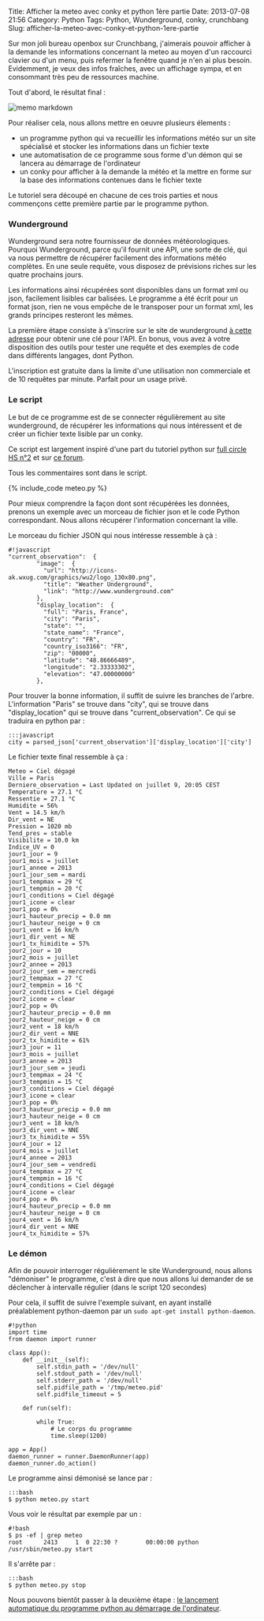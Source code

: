 Title: Afficher la meteo avec conky et python 1ère partie
Date: 2013-07-08 21:56
Category: Python
Tags: Python, Wunderground, conky, crunchbang
Slug: afficher-la-meteo-avec-conky-et-python-1ere-partie

Sur mon joli bureau openbox sur Crunchbang, j'aimerais pouvoir afficher à la demande les informations concernant la meteo au moyen d'un raccourci clavier ou d'un menu, puis refermer la fenêtre quand je n'en ai plus besoin. Evidemment, je veux des infos fraîches, avec un affichage sympa, et en consommant très peu de ressources machine.

Tout d'abord, le résultat final :
 
![memo markdown]({filename}/images/conky_meteo.png "écran conky")

Pour réaliser cela, nous allons mettre en oeuvre plusieurs élements :

- un programme python qui va recueillir les informations météo sur un site spécialisé et stocker les informations dans un fichier texte
- une automatisation de ce programme sous forme d'un démon qui se lancera au démarrage de l'ordinateur
- un conky pour afficher à la demande la météo et la mettre en forme sur la base des informations contenues dans le fichier texte

Le tutoriel sera découpé en chacune de ces trois parties et nous commençons cette première partie par le programme python.

### Wunderground

Wunderground sera notre fournisseur de données météorologiques. Pourquoi Wunderground, parce qu'il fournit une API, une sorte de clé, qui va nous permettre de récupérer facilement des informations météo complètes. En une seule requête, vous disposez de prévisions riches sur les quatre prochains jours.

Les informations ainsi récupérées sont disponibles dans un format xml ou json, facilement lisibles car balisées. Le programme a été écrit pour un format json, rien ne vous empêche de le transposer pour un format xml, les grands principes resteront les mêmes.

La première étape consiste à s'inscrire sur le site de wunderground [à cette adresse](http://www.wunderground.com/weather/api/d/login.html "S'inscrire sur Weather Underground") pour obtenir une clé pour l'API. En bonus, vous avez à votre disposition des outils pour tester une requête et des exemples de code dans différents langages, dont Python.

L'inscription est gratuite dans la limite d'une utilisation non commerciale et de 10 requêtes par minute. Parfait pour un usage privé.


### Le script

Le but de ce programme est de se connecter régulièrement au site wunderground, de récupérer les informations qui nous intéressent et de créer un fichier texte lisible par un conky. 

Ce script est largement inspiré d'une part du tutoriel python sur [full circle HS n°2](http://www.fullcirclemag.fr/?pages/Numéros) et sur [ce forum](http://www.archlinux.fr/forum/viewtopic.php?t=9981&p=107541).

Tous les commentaires sont dans le script.

{% include_code meteo.py %}

Pour mieux comprendre la façon dont sont récupérées les données, prenons un exemple avec un morceau de fichier json et le code Python correspondant. Nous allons récupérer l'information concernant la ville.

Le morceau du fichier JSON qui nous intéresse ressemble à çà :

	#!javascript
	"current_observation":  {
			"image":  {
			  "url": "http://icons-ak.wxug.com/graphics/wu2/logo_130x80.png",
			  "title": "Weather Underground",
			  "link": "http://www.wunderground.com"
			},
			"display_location":  {
			  "full": "Paris, France",
			  "city": "Paris",
			  "state": "",
			  "state_name": "France",
			  "country": "FR",
			  "country_iso3166": "FR",
			  "zip": "00000",
			  "latitude": "48.86666489",
			  "longitude": "2.33333302",
			  "elevation": "47.00000000"
			},

Pour trouver la bonne information, il suffit de suivre les branches de l'arbre. L'information "Paris" se trouve dans "city", qui se trouve dans "display_location" qui se trouve dans "current_observation". Ce qui se traduira en python par : 
	
	:::javascript
    city = parsed_json['current_observation']['display_location']['city']

Le fichier texte final ressemble à ça :
	
	Meteo = Ciel dégagé
	Ville = Paris
	Derniere_observation = Last Updated on juillet 9, 20:05 CEST
	Temperature = 27.1 °C
	Ressentie = 27.1 °C
	Humidite = 56%
	Vent = 14.5 km/h
	Dir_vent = NE
	Pression = 1020 mb
	Tend_pres = stable
	Visibilite = 10.0 km
	Indice_UV = 0
	jour1_jour = 9
	jour1_mois = juillet
	jour1_annee = 2013
	jour1_jour_sem = mardi
	jour1_tempmax = 29 °C
	jour1_tempmin = 20 °C
	jour1_conditions = Ciel dégagé
	jour1_icone = clear
	jour1_pop = 0%
	jour1_hauteur_precip = 0.0 mm
	jour1_hauteur_neige = 0 cm
	jour1_vent = 16 km/h
	jour1_dir_vent = NE
	jour1_tx_himidite = 57%
	jour2_jour = 10
	jour2_mois = juillet
	jour2_annee = 2013
	jour2_jour_sem = mercredi
	jour2_tempmax = 27 °C
	jour2_tempmin = 16 °C
	jour2_conditions = Ciel dégagé
	jour2_icone = clear
	jour2_pop = 0%
	jour2_hauteur_precip = 0.0 mm
	jour2_hauteur_neige = 0 cm
	jour2_vent = 18 km/h
	jour2_dir_vent = NNE
	jour2_tx_himidite = 61%
	jour3_jour = 11
	jour3_mois = juillet
	jour3_annee = 2013
	jour3_jour_sem = jeudi
	jour3_tempmax = 24 °C
	jour3_tempmin = 15 °C
	jour3_conditions = Ciel dégagé
	jour3_icone = clear
	jour3_pop = 0%
	jour3_hauteur_precip = 0.0 mm
	jour3_hauteur_neige = 0 cm
	jour3_vent = 18 km/h
	jour3_dir_vent = NNE
	jour3_tx_himidite = 55%
	jour4_jour = 12
	jour4_mois = juillet
	jour4_annee = 2013
	jour4_jour_sem = vendredi
	jour4_tempmax = 27 °C
	jour4_tempmin = 16 °C
	jour4_conditions = Ciel dégagé
	jour4_icone = clear
	jour4_pop = 0%
	jour4_hauteur_precip = 0.0 mm
	jour4_hauteur_neige = 0 cm
	jour4_vent = 16 km/h
	jour4_dir_vent = NNE
	jour4_tx_himidite = 57%


### Le démon

Afin de pouvoir interroger régulièrement le site Wunderground, nous allons "démoniser" le programme, c'est à dire que nous allons lui demander de se déclencher à intervalle régulier (dans le script 120 secondes)

Pour cela, il suffit de suivre l'exemple suivant, en ayant installé préalablement python-daemon par un `sudo apt-get install python-daemon`.

	#!python
	import time
	from daemon import runner

	class App(): 
		def __init__(self):
			self.stdin_path = '/dev/null'
			self.stdout_path = '/dev/null'
			self.stderr_path = '/dev/null'
			self.pidfile_path = '/tmp/meteo.pid'
			self.pidfile_timeout = 5
		
		def run(self): 
			
			while True:
				# Le corps du programme
				time.sleep(1200)

	app = App()
	daemon_runner = runner.DaemonRunner(app)
	daemon_runner.do_action()

Le programme ainsi démonisé se lance par :
	
	:::bash
    $ python meteo.py start

Vous voir le résultat par exemple par un :
	
	#!bash
    $ ps -ef | grep meteo
    root      2413     1  0 22:30 ?        00:00:00 python /usr/sbin/meteo.py start

Il s'arrête par :

    :::bash
	$ python meteo.py stop

Nous pouvons bientôt passer à la deuxième étape : [le lancement automatique du programme python au démarrage de l'ordinateur]({filename}/afficher-la-meteo-avec-conky-et-python-2eme-partie.markdown).
